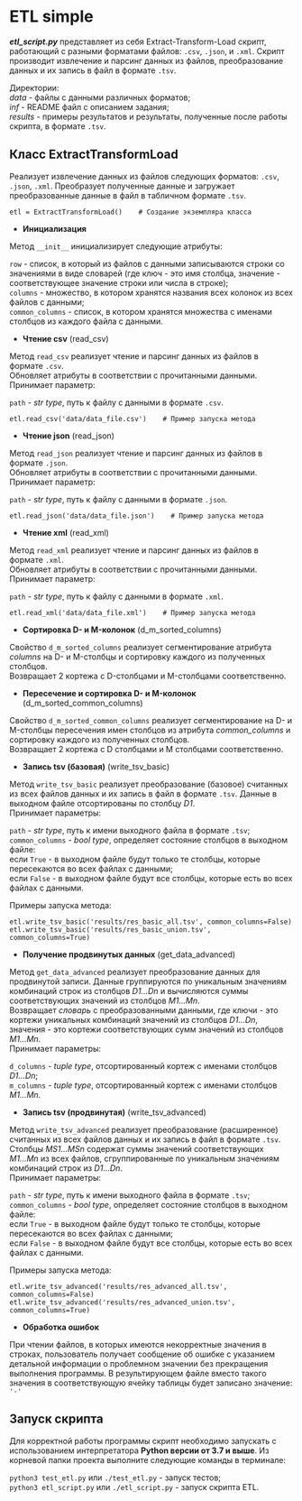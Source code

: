 # ETL simple
***etl_script.py*** представляет из себя Extract-Transform-Load скрипт, работающий с разными форматами файлов: `.csv`, `.json`, и `.xml`. Скрипт производит извлечение и парсинг данных из файлов, преобразование данных и их запись в файл в формате `.tsv`.  
  
Директории:  
*data* - файлы с данными различных форматов;  
*inf* - README файл с описанием задания;  
*results* - примеры результатов и результаты, полученные после работы скрипта, в формате `.tsv`.  

## Класс ExtractTransformLoad

Реализует извлечение данных из файлов следующих форматов: `.csv`, `.json`, `.xml`. Преобразует полученные данные и загружает преобразованные данные в файл в табличном формате `.tsv`.  
    
    etl = ExtractTransformLoad()    # Создание экземпляра класса
    

+ **Инициализация**
  
Метод `__init__` инициализирует следующие атрибуты:  
  
`row` - список, в который из файлов c данными записываются строки со значениями в виде словарей (где ключ - это имя столбца, значение - соответствующее значение строки или числа в строке);  
`columns` - множество, в котором хранятся названия всех колонок из всех файлов с данными;  
`common_columns` - список, в котором хранятся множества с именами столбцов из каждого файла с данными.  

+ **Чтение csv**  (read_csv) 
  
Метод `read_csv` реализует чтение и парсинг данных из файлов в формате `.csv`.  
Обновляет атрибуты в соответствии с прочитанными данными.  
Принимает параметр:  
  
`path` - *str type*, путь к файлу с данными в формате `.csv`.  
    
    etl.read_csv('data/data_file.csv')    # Пример запуска метода
    
  
+ **Чтение json**  (read_json) 
  
Метод `read_json` реализует чтение и парсинг данных из файлов в формате `.json`.  
Обновляет атрибуты в соответствии с прочитанными данными.  
Принимает параметр:  
  
`path` - *str type*, путь к файлу с данными в формате `.json`.  
    
    etl.read_json('data/data_file.json')    # Пример запуска метода
    

+ **Чтение xml**  (read_xml) 
  
Метод `read_xml` реализует чтение и парсинг данных из файлов в формате `.xml`.  
Обновляет атрибуты в соответствии с прочитанными данными.  
Принимает параметр:  
  
`path` - *str type*, путь к файлу с данными в формате `.xml`.  
    
    etl.read_xml('data/data_file.xml')    # Пример запуска метода
    
  
+ **Сортировка D- и M-колонок**  (d_m_sorted_columns) 
  
Свойство `d_m_sorted_columns` реализует сегментирование атрибута *columns* на D- и M-столбцы и сортировку каждого из полученных столбцов.  
Возвращает 2 кортежа с D-столбцами и M-столбцами соответственно.  

+ **Пересечение и сортировка D- и M-колонок**  (d_m_sorted_common_columns) 
  
Свойство `d_m_sorted_common_columns` реализует сегментирование на D- и M-столбцы пересечения имен столбцов из атрибута *common_columns* и сортировку каждого из полученных столбцов.  
Возвращает 2 кортежа с D столбцами и M столбцами соответственно.  

+ **Запись tsv (базовая)**  (write_tsv_basic) 
  
Метод `write_tsv_basic` реализует преобразование (базовое) считанных из всех файлов данных и их запись в файл в формате `.tsv`. Данные в выходном файле отсортированы по столбцу *D1*.  
Принимает параметры:  
  
`path` - *str type*, путь к имени выходного файла в формате `.tsv`;  
`common_columns` - *bool type*, определяет состояние столбцов в выходном файле:  
если `True` - в выходном файле будут только те столбцы, которые пересекаются во всех файлах с данными;  
если `False` - в выходном файле будут все столбцы, которые есть во всех файлах с данными.  
  
Примеры запуска метода:  
    
    etl.write_tsv_basic('results/res_basic_all.tsv', common_columns=False)
    etl.write_tsv_basic('results/res_basic_union.tsv', common_columns=True)
    
  
+ **Получение продвинутых данных**  (get_data_advanced) 
  
Метод `get_data_advanced` реализует преобразование данных для продвинутой записи. Данные группируются по уникальным значениям комбинаций строк из столбцов *D1...Dn* и вычисляются суммы соответствующих значений из столбцов *M1...Mn*.  
Возвращает *словарь* с преобразованными данными, где ключи - это кортежи уникальных комбинаций значений из столбцов *D1...Dn*, значения - это кортежи соответствующих сумм значений из столбцов *M1...Mn*.  
Принимает параметры:  
  
`d_columns` - *tuple type*, отсортированный кортеж с именами столбцов *D1...Dn*;  
`m_columns` - *tuple type*, отсортированный кортеж с именами столбцов *M1...Mn*.  
  
+ **Запись tsv (продвинутая)**  (write_tsv_advanced) 
  
Метод `write_tsv_advanced` реализует преобразование (расширенное) считанных из всех файлов данных и их запись в файл в формате `.tsv`. Столбцы *MS1...MSn* содержат суммы значений соответствующих *M1...Mn* из всех файлов, сгруппированные по уникальным значениям комбинаций строк из *D1...Dn*.  
Принимает параметры:  
  
`path` - *str type*, путь к имени выходного файла в формате `.tsv`;  
`common_columns` - *bool type*, определяет состояние столбцов в выходном файле:  
если `True` - в выходном файле будут только те столбцы, которые пересекаются во всех файлах с данными;  
если `False` - в выходном файле будут все столбцы, которые есть во всех файлах с данными.  
  
Примеры запуска метода:  
    
    etl.write_tsv_advanced('results/res_advanced_all.tsv', common_columns=False)
    etl.write_tsv_advanced('results/res_advanced_union.tsv', common_columns=True)
    
  
+ **Обработка ошибок**  
  
При чтении файлов, в которых имеются некорректные значения в строках, пользователь получает сообщение об ошибке с указанием детальной информации о проблемном значении без прекращения выполнения программы. В результирующем файле вместо такого значения в соответствующую ячейку таблицы будет записано значение: `'-'`

  
## Запуск скрипта

Для корректной работы программы скрипт необходимо запускать с использованием интерпретатора **Python версии от 3.7 и выше**. Из корневой папки проекта выполните следующие команды в терминале:  
  
`python3 test_etl.py` или `./test_etl.py` - запуск тестов;  
`python3 etl_script.py` или `./etl_script.py` - запуск скрипта ETL.
